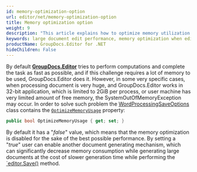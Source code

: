 ```yaml
---
id: memory-optimization-option
url: editor/net/memory-optimization-option
title: Memory optimization option
weight: 9
description: "This article explains how to optimize memory utilization when editing large Word documents using GroupDocs.Editor for .NET API."
keywords: large document edit performance, memory optimization when edit document
productName: GroupDocs.Editor for .NET
hideChildren: False
---
```

By default [**GroupDocs.Editor**](https://products.groupdocs.com/editor/net) tries to perform computations and complete the task as fast as possible, and if this challenge requires a lot of memory to be used, GroupDocs.Editor does it. However, in some very specific cases, when processing document is very huge, and GroupDocs.Editor works in 32-bit application, which is limited to 2GiB per process, or user machine has very limited amount of free memory, the SystemOutOfMemoryException may occur. In order to solve such problem the [WordProcessingSaveOptions](https://apireference.groupdocs.com/net/editor/groupdocs.editor.options/wordprocessingsaveoptions) class contains the [`OptimizeMemoryUsage`](https://apireference.groupdocs.com/net/editor/groupdocs.editor.options/wordprocessingsaveoptions/properties/optimizememoryusage) property:

```csharp
public bool OptimizeMemoryUsage { get; set; }
```

By default it has a "*false*" value, which means that the memory optimization is disabled for the sake of the best possible performance. By setting a "*true*" user can enable another document generating mechanism, which can significantly decrease memory consumption while generating large documents at the cost of slower generation time while performing the [`editor.Save()](https://apireference.groupdocs.com/net/editor/groupdocs.editor/editor/methods/save) method.
